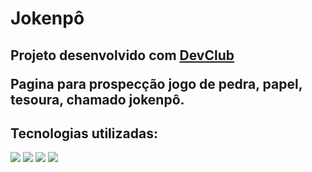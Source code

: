 <h1>Jokenpô</h1>
<h2>Projeto desenvolvido com <a href="https://rodolfomori.com.br/devclub/">DevClub</a>
<p>Pagina para prospecção jogo de pedra, papel, tesoura, chamado jokenpô.</p>
<h2>Tecnologias utilizadas:</h2>
<img src="https://img.shields.io/badge/HTML5-E34F26?style=for-the-badge&logo=html5&logoColor=white"/>
<img src="https://img.shields.io/badge/CSS-239120?&style=for-the-badge&logo=css3&logoColor=white"/>
<img src="https://img.shields.io/badge/JavaScript-F7DF1E?style=for-the-badge&logo=javascript&logoColor=black"/>

<img src="https://github.com/DanielTiozo/jokenp-/blob/master/assets/Jokenp%C3%B4.png"/>
